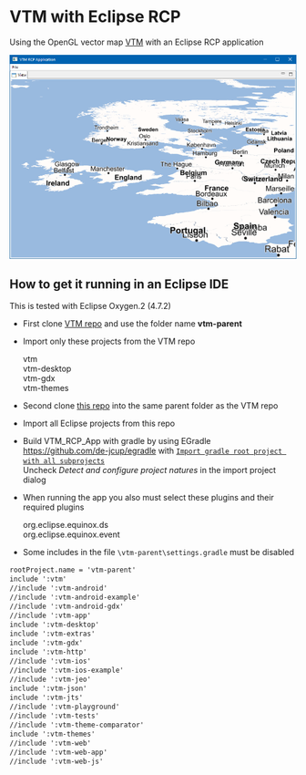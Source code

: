 # VTM with Eclipse RCP

Using the OpenGL vector map [VTM](https://github.com/mapsforge/vtm) with an Eclipse RCP application

![VTM](https://github.com/wolfgang-ch/vtm-with-rcp/raw/master/html-resources/vtm-with-rcp.png)

## How to get it running in an Eclipse IDE

This is tested with Eclipse Oxygen.2 (4.7.2)

* First clone [VTM repo](https://github.com/mapsforge/vtm) and use the folder name **vtm-parent**

* Import only these projects from the VTM repo 
  
  vtm  
  vtm-desktop  
  vtm-gdx  
  vtm-themes  

* Second clone [this repo](https://github.com/wolfgang-ch/vtm-with-rcp) into the same parent folder as the VTM repo

* Import all Eclipse projects from this repo  

* Build VTM\_RCP\_App with gradle by using EGradle <https://github.com/de-jcup/egradle> with [``Import gradle root project with all subprojects``](https://github.com/wolfgang-ch/vtm-with-rcp/raw/master/html-resources/vtm-rcp-import-03.png)  
  Uncheck *Detect and configure project natures* in the import project dialog

* When running the app you also must select these plugins and their required plugins

  org.eclipse.equinox.ds  
  org.eclipse.equinox.event


* Some includes in the file `\vtm-parent\settings.gradle`  must be disabled

```
rootProject.name = 'vtm-parent'
include ':vtm'
//include ':vtm-android'
//include ':vtm-android-example'
//include ':vtm-android-gdx'
//include ':vtm-app'
include ':vtm-desktop'
include ':vtm-extras'
include ':vtm-gdx'
include ':vtm-http'
//include ':vtm-ios'
//include ':vtm-ios-example'
//include ':vtm-jeo'
include ':vtm-json'
include ':vtm-jts'
//include ':vtm-playground'
//include ':vtm-tests'
//include ':vtm-theme-comparator'
include ':vtm-themes'
//include ':vtm-web'
//include ':vtm-web-app'
//include ':vtm-web-js'  
``` 

